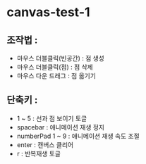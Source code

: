 # canvas-test-1

## 조작법 :
* 마우스 더블클릭(빈공간) : 점 생성
* 마우스 더블클릭(점) : 점 삭제
* 마우스 다운 드래그 : 점 옮기기

## 단축키 : 
* 1 ~ 5 : 선과 점 보이기 토글
* spacebar : 애니메이션 재생 정지
* numberPad 1 ~ 9 : 애니메이션 재생 속도 조절
* enter : 캔버스 클리어
* r : 반복재생 토글
